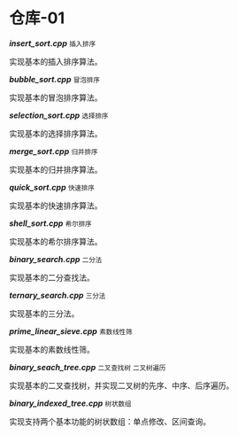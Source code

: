 # 仓库-01

**_insert_sort.cpp_**
`插入排序`

实现基本的插入排序算法。

**_bubble_sort.cpp_**
`冒泡排序`

实现基本的冒泡排序算法。

**_selection_sort.cpp_**
`选择排序`

实现基本的选择排序算法。

**_merge_sort.cpp_**
`归并排序`

实现基本的归并排序算法。

**_quick_sort.cpp_**
`快速排序`

实现基本的快速排序算法。

**_shell_sort.cpp_**
`希尔排序`

实现基本的希尔排序算法。

**_binary_search.cpp_**
`二分法`

实现基本的二分查找法。

**_ternary_search.cpp_**
`三分法`

实现基本的三分法。

**_prime_linear_sieve.cpp_**
`素数线性筛`

实现基本的素数线性筛。

**_binary_seach_tree.cpp_**
`二叉查找树`
`二叉树遍历`

实现基本的二叉查找树，并实现二叉树的先序、中序、后序遍历。

**_binary_indexed_tree.cpp_**
`树状数组`

实现支持两个基本功能的树状数组：单点修改、区间查询。